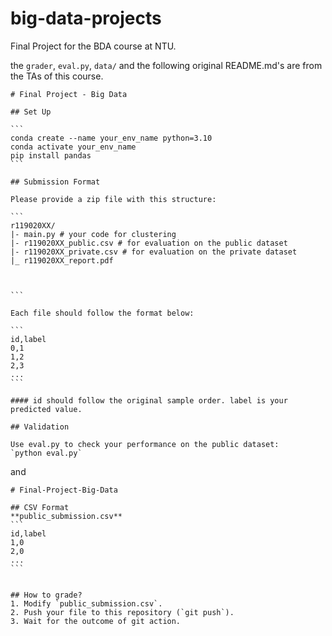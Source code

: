 # big-data-projects

Final Project for the BDA course at NTU.

the `grader`, `eval.py`, `data/` and the following original README.md's are from the TAs of this course.

`````
# Final Project - Big Data

## Set Up

```
conda create --name your_env_name python=3.10
conda activate your_env_name
pip install pandas
```

## Submission Format

Please provide a zip file with this structure:

```
r119020XX/
|- main.py # your code for clustering
|- r119020XX_public.csv # for evaluation on the public dataset
|- r119020XX_private.csv # for evaluation on the private dataset
|_ r119020XX_report.pdf



```

Each file should follow the format below:

```
id,label
0,1
1,2
2,3
...
```

#### id should follow the original sample order. label is your predicted value.

## Validation

Use eval.py to check your performance on the public dataset:
`python eval.py`
`````

and

`````
# Final-Project-Big-Data

## CSV Format
**public_submission.csv**
```
id,label
1,0
2,0
...
```


## How to grade?
1. Modify `public_submission.csv`.
2. Push your file to this repository (`git push`).
3. Wait for the outcome of git action.
`````